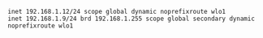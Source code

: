     inet 192.168.1.12/24 scope global dynamic noprefixroute wlo1
    inet 192.168.1.9/24 brd 192.168.1.255 scope global secondary dynamic noprefixroute wlo1
